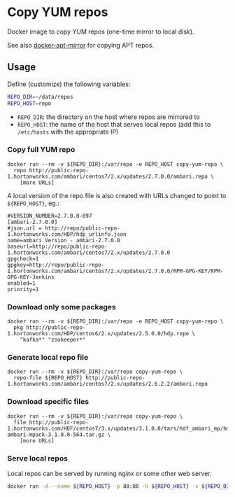# Copy YUM repos

Docker image to copy YUM repos (one-time mirror to local disk).

See also [docker-apt-mirror](https://github.com/adoroszlai/docker-apt-mirror) for copying APT repos.

## Usage

Define (customize) the following variables:

```bash
REPO_DIR=~/data/repos
REPO_HOST=repo
```

 * `REPO_DIR`: the directory on the host where repos are mirrored to
 * `REPO_HOST`: the name of the host that serves local repos (add this to `/etc/hosts` with the appropriate IP)

### Copy full YUM repo

```
docker run --rm -v ${REPO_DIR}:/var/repo -e REPO_HOST copy-yum-repo \
  repo http://public-repo-1.hortonworks.com/ambari/centos7/2.x/updates/2.7.0.0/ambari.repo \
    [more URLs]
```

A local version of the repo file is also created with URLs changed to point to `${REPO_HOST}`, eg.:

```
#VERSION_NUMBER=2.7.0.0-897
[ambari-2.7.0.0]
#json.url = http://repo/public-repo-1.hortonworks.com/HDP/hdp_urlinfo.json
name=ambari Version - ambari-2.7.0.0
baseurl=http://repo/public-repo-1.hortonworks.com/ambari/centos7/2.x/updates/2.7.0.0
gpgcheck=1
gpgkey=http://repo/public-repo-1.hortonworks.com/ambari/centos7/2.x/updates/2.7.0.0/RPM-GPG-KEY/RPM-GPG-KEY-Jenkins
enabled=1
priority=1
```

### Download only some packages

```
docker run --rm -v ${REPO_DIR}:/var/repo -e REPO_HOST copy-yum-repo \
  pkg http://public-repo-1.hortonworks.com/HDP/centos6/2.x/updates/2.5.0.0/hdp.repo \
    "kafka*" "zookeeper*"
```

### Generate local repo file

```
docker run --rm -v ${REPO_DIR}:/var/repo copy-yum-repo \
  repo-file ${REPO_HOST} http://public-repo-1.hortonworks.com/ambari/centos7/2.x/updates/2.6.2.2/ambari.repo
```

### Download specific files

```
docker run --rm -v ${REPO_DIR}:/var/repo copy-yum-repo \
  file http://public-repo-1.hortonworks.com/HDF/centos7/3.x/updates/3.1.0.0/tars/hdf_ambari_mp/hdf-ambari-mpack-3.1.0.0-564.tar.gz \
    [more URLs]
```

### Serve local repos

Local repos can be served by running nginx or some other web server.

```bash
docker run -d --name ${REPO_HOST} -p 80:80 -h ${REPO_HOST} -v ${REPO_DIR}:/usr/share/nginx/html:ro nginx:alpine
```
